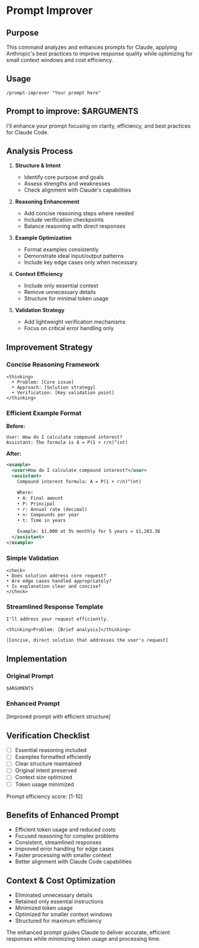# Prompt Improver

## Purpose
This command analyzes and enhances prompts for Claude, applying Anthropic's best practices to improve response quality while optimizing for small context windows and cost efficiency.

## Usage
```
/prompt-improver "Your prompt here"
```

## Prompt to improve: $ARGUMENTS

I'll enhance your prompt focusing on clarity, efficiency, and best practices for Claude Code.

## Analysis Process

1. **Structure & Intent**
   - Identify core purpose and goals
   - Assess strengths and weaknesses
   - Check alignment with Claude's capabilities

2. **Reasoning Enhancement**
   - Add concise reasoning steps where needed
   - Include verification checkpoints
   - Balance reasoning with direct responses

3. **Example Optimization**
   - Format examples consistently
   - Demonstrate ideal input/output patterns
   - Include key edge cases only when necessary

4. **Context Efficiency**
   - Include only essential context
   - Remove unnecessary details
   - Structure for minimal token usage

5. **Validation Strategy**
   - Add lightweight verification mechanisms
   - Focus on critical error handling only

## Improvement Strategy

### Concise Reasoning Framework
```
<thinking>
  • Problem: [Core issue]
  • Approach: [Solution strategy]
  • Verification: [Key validation point]
</thinking>
```

### Efficient Example Format
**Before:**
```
User: How do I calculate compound interest?
Assistant: The formula is A = P(1 + r/n)^(nt)
```

**After:**
```xml
<example>
  <user>How do I calculate compound interest?</user>
  <assistant>
    Compound interest formula: A = P(1 + r/n)^(nt)

    Where:
    • A: Final amount
    • P: Principal
    • r: Annual rate (decimal)
    • n: Compounds per year
    • t: Time in years

    Example: $1,000 at 5% monthly for 5 years = $1,283.36
  </assistant>
</example>
```

### Simple Validation
```
<check>
• Does solution address core request?
• Are edge cases handled appropriately?
• Is explanation clear and concise?
</check>
```

### Streamlined Response Template
```
I'll address your request efficiently.

<thinking>Problem: [Brief analysis]</thinking>

[Concise, direct solution that addresses the user's request]
```

## Implementation

### Original Prompt
```
$ARGUMENTS
```

### Enhanced Prompt
[Improved prompt with efficient structure]

## Verification Checklist
- [ ] Essential reasoning included
- [ ] Examples formatted efficiently
- [ ] Clear structure maintained
- [ ] Original intent preserved
- [ ] Context size optimized
- [ ] Token usage minimized

Prompt efficiency score: [1-10]

## Benefits of Enhanced Prompt
- Efficient token usage and reduced costs
- Focused reasoning for complex problems
- Consistent, streamlined responses
- Improved error handling for edge cases
- Faster processing with smaller context
- Better alignment with Claude Code capabilities

## Context & Cost Optimization
- Eliminated unnecessary details
- Retained only essential instructions
- Minimized token usage
- Optimized for smaller context windows
- Structured for maximum efficiency

The enhanced prompt guides Claude to deliver accurate, efficient responses while minimizing token usage and processing time.
